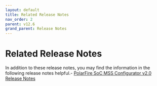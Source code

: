 ```yaml
---
layout: default
title: Related Release Notes
nav_order: 2
parent: v12.6
grand_parent: Release Notes
---
```


# Related Release Notes

In addition to these release notes, you may find the information in the following release notes helpful.-   [PolarFire SoC MSS Configurator v2.0 Release Notes](https://www.microsemi.com/document-portal/doc_download/1245470-polarfire-soc-mss-configurator-v2-0-release-notes)




